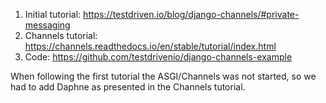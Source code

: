 1. Initial tutorial: https://testdriven.io/blog/django-channels/#private-messaging
2. Channels tutorial: https://channels.readthedocs.io/en/stable/tutorial/index.html
3. Code: https://github.com/testdrivenio/django-channels-example

When following the first tutorial the ASGI/Channels was not started, so we had to add Daphne as presented in the 
Channels tutorial.
